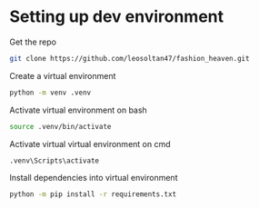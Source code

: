 # Setting up dev environment

Get the repo
```bash
git clone https://github.com/leosoltan47/fashion_heaven.git
```
Create a virtual environment
```bash
python -m venv .venv
```
Activate virtual environment on bash
```bash
source .venv/bin/activate
```
Activate virtual virtual environment on cmd
```bash
.venv\Scripts\activate
```
Install dependencies into virtual environment
```bash
python -m pip install -r requirements.txt
```
